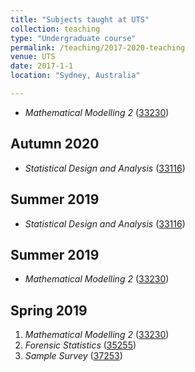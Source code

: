 ```yaml
---
title: "Subjects taught at UTS"
collection: teaching
type: "Undergraduate course"
permalink: /teaching/2017-2020-teaching
venue: UTS
date: 2017-1-1
location: "Sydney, Australia"

---
```


<ul>
  <li> <i>Mathematical Modelling 2</i> (<a href="https://handbook.uts.edu.au/subjects/33230.html">33230</a>) </li>
</ul>
<h2>Autumn 2020</h2>
<ul>
  <li><i>Statistical Design and Analysis</i> (<a href="https://handbook.uts.edu.au/subjects/33116.html">33116</a>) </li>
 </ul>
 <h2>Summer 2019</h2>
<ul>
  <li><i>Statistical Design and Analysis </i> (<a href="https://handbook.uts.edu.au/subjects/33116.html">33116</a>) </li>
 </ul>
 <h2>Summer 2019</h2>
<ul>
   <li><i>Mathematical Modelling 2</i> (<a href="https://handbook.uts.edu.au/subjects/33230.html">33230</a>) </li>
 </ul>
  <h2>Spring 2019</h2>
<ol>
   <li><i>Mathematical Modelling 2 </i>(<a href="https://handbook.uts.edu.au/subjects/33230.html">33230</a>) </li>
  <li><i>Forensic Statistics</i> (<a href="https://handbook.uts.edu.au/subjects/35255.html">35255</a>) </li>
   <li><i>Sample Survey </i>(<a href="https://handbook.uts.edu.au/subjects/37253.html">37253</a>) </li>
 </ol> 
  
